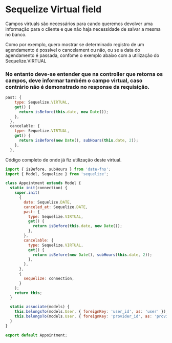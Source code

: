 # Sequelize Virtual field

Campos virtuals são necessários para cando queremos devolver uma informação para o cliente e que não haja necessidade de salvar a mesma no banco.

Como por exemplo, quero mostrar se determinado registro de um agendamento é possível o cancelament ou não, ou se a data do agendamento é passada, confome o exemplo abaixo com a utilização do Sequelize.VIRTUAL 
### No entanto deve-se entender que na controller que retorna os campos, deve informar também o campo virtual, caso contrário não é demonstrado no response da requisição.

```javascript
past: {
    type: Sequelize.VIRTUAL,
    get() {
      return isBefore(this.date, new Date());
    },
  },
  cancelable: {
    type: Sequelize.VIRTUAL,
    get() {
      return isBefore(new Date(), subHours(this.date, 2));
    },
  },
  ```
        
Código completo de onde já fiz utilização deste virtual.

```javascript
import { isBefore, subHours } from 'date-fns';
import { Model, Sequelize } from 'sequelize';

class Appointment extends Model {
  static init(connection) {
    super.init(
      {
        date: Sequelize.DATE,
        canceled_at: Sequelize.DATE,
        past: {
          type: Sequelize.VIRTUAL,
          get() {
            return isBefore(this.date, new Date());
          },
        },
        cancelable: {
          type: Sequelize.VIRTUAL,
          get() {
            return isBefore(new Date(), subHours(this.date, 2));
          },
        },
      },
      {
        sequelize: connection,
      }
    );
    return this;
  }

  static associate(models) {
    this.belongsTo(models.User, { foreignKey: 'user_id', as: 'user' });
    this.belongsTo(models.User, { foreignKey: 'provider_id', as: 'provider' });
  }
}

export default Appointment;

```
